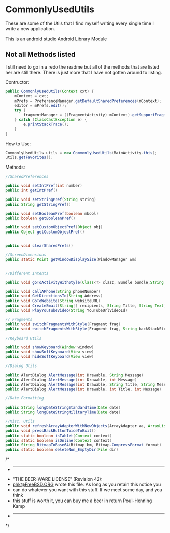 CommonlyUsedUtils
=================

These are some of the Utils that I find myself writing every single time I write a new application.

This is an android studio Android Library Module


## Not all Methods listed
I still need to go in a redo the readme but all of the methods that are listed her are still there. There is just more that I have not gotten around to listing.


Contructor:
```Java
public CommonlyUsedUtils(Context cxt) {
	mContext = cxt;
	mPrefs = PreferenceManager.getDefaultSharedPreferences(mContext);
	editor = mPrefs.edit();
	try {
		fragmentManager = ((FragmentActivity) mContext).getSupportFragmentManager();
	} catch (ClassCastException e) {
		e.printStackTrace();
	}
}
```

How to Use:

```Java
CommonlyUsedUtils utils = new CommonlyUsedUtils(MainActivity.this);
utils.getFavorites();
```

Methods:
```java
//SharedPreferences 

public void setIntPref(int number)
public int getIntPref()

public void setStringPref(String string)
public String getStringPref() 

public void setBooleanPref(boolean mbool)
public boolean getBooleanPref()

public void setCustomObjectPref(Object obj)
public Object getCustomObjectPref()


public void clearSharedPrefs()

//ScreenDimensions
public static Point getWindowDisplaySize(WindowManager wm)


//Different Intents

public void goToActivityWithStyle(Class<?> clazz, Bundle bundle,String bundleKey) {

public void callAPhone(String phoneNumber)
public void GetDirectionsTo(String Address)
public void GoToWebsite(String websiteURL)
public void CreateEmail(String[] recipients, String Title, String Text)
public void PlayYouTubeVideo(String YouTubeUrlVideoId)

// Fragments
public void switchFragmentsWithStyle(Fragment frag)
public void switchFragmentsWithStyle(Fragment frag, String backStackString)

//Keyboard Utils

public void showKeyboard(Window window)
public void showSoftKeyboard(View view)
public void hideSoftKeyboard(View view)

//Dialog Utils

public AlertDialog AlertMessage(int Drawable, String Message)
public AlertDialog AlertMessage(int Drawable, int Message)
public AlertDialog AlertMessage(int Drawable, String Title, String Message)
public AlertDialog AlertMessage(int Drawable, int Title, int Message) 

//Date Formatting

public String longDateStringStandardTime(Date date)
public String longDateStringMilitaryTime(Date date)

//Misc. Utils
public void refreshArrayAdapterWithNewObjects(ArrayAdapter aa, ArrayList objs, Boolean clearWhatisInAdapter)
public void pressBackButtonTwiceToExit()
public static boolean isTablet(Context context)
public static boolean isOnline(Context context)
public String BitmapToBase64(Bitmap bm, Bitmap.CompressFormat format)
public static boolean deleteNon_EmptyDir(File dir)


```

/*
 * ----------------------------------------------------------------------------
 * "THE BEER-WARE LICENSE" (Revision 42):
 * <phk@FreeBSD.ORG> wrote this file. As long as you retain this notice you
 * can do whatever you want with this stuff. If we meet some day, and you think
 * this stuff is worth it, you can buy me a beer in return Poul-Henning Kamp
 * ----------------------------------------------------------------------------
 */
